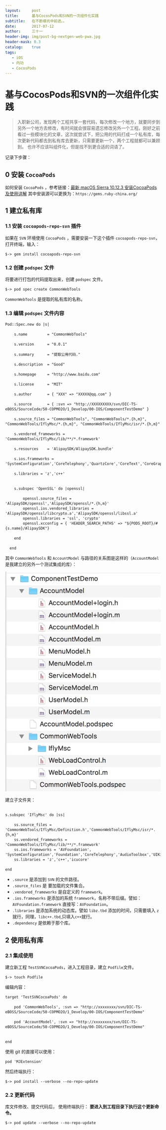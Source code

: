 ```yaml
---
layout:     post
title:      基与CocosPods和SVN的一次组件化实践
subtitle:   在不断填坑中前进。。
date:       2017-07-12
author:     三十一
header-img: img/post-bg-nextgen-web-pwa.jpg
header-mask: 0.3
catalog:    true
tags:
   - iOS
   - 内功
   - CocosPods
---
```


# 基与CocosPods和SVN的一次组件化实践

>入职新公司，发现两个工程共享一套代码，每次修改一个地方，就要同步到另外一个地方去修改，有时间就会很容易遗忘修改另外一个工程。刚好之前看过一些模块化的文章，这次就尝试下，把公用的代码打成一个私有库，每次更新代码都去到私有库去更新，只需要更新一个，两个工程就都可以兼顾到。
>也许不应该叫组件化，但是找不到更合适的词语了。

记录下步骤：

## 0 安装 `CocoaPods`

如何安装 `CocoaPods` ，参考链接：[最新 macOS Sierra 10.12.3 安装CocoaPods及使用详解](http://www.jianshu.com/p/b64b4fd08d3c)
其中安装源可以更换为：`https://gems.ruby-china.org/`

## 1 建立私有库

### 1.1 安装 `cocoapods-repo-svn` 插件

如果在 `SVN` 环境使用  `CocoaPods` ，需要安装一下这个插件 `cocoapods-repo-svn`，打开终端，输入：

```
$-> gem install cocoapods-repo-svn
```

### 1.2 创建 `podspec` 文件

将要进行打包的代码提取出来，创建 `podspec` 文件。


```
$-> pod spec create CommonWebTools
```

`CommonWebTools` 是提取的私有库的名称。

### 1.3 编辑 `podspec` 文件内容

```
Pod::Spec.new do |s|

    s.name         = "CommonWebTools"

    s.version      = "0.0.1"

    s.summary      = "提取公用代码."

    s.description  = "Good"

    s.homepage     = "http://www.baidu.com"

    s.license      = "MIT"

    s.author       = { "XXX" => "XXXXX@qq.com" }

    s.source       = { :svn => "http://XXXXXXXXX/svn/DIC-TS-eBOSS/SourceCode/50-COPMO2O/1_Develop/00-IOS/ComponentTestDemo" }

    s.source_files = "CommonWebTools", "CommonWebTools/*.{h,m}", "CommonWebTools/IflyMsc/*.{h,m}", "CommonWebTools/IflyMsc/isr/*.{h,m}"

    s.vendored_frameworks = 'CommonWebTools/IflyMsc/lib/**/*.framework'
    
    s.resources    = 'AlipaySDK/AlipaySDK.bundle'
    
    s.ios.frameworks = 'SystemConfiguration','CoreTelephony','QuartzCore','CoreText','CoreGraphics','UIKit','Foundation','CoreMotion','CFNetwork'
    
    s.libraries = 'z','c++'
    
    
    s.subspec 'OpenSSL' do |openssl|

		openssl.source_files = 'AlipaySDK/openssl','AlipaySDK/openssl/*.{h,m}'
		openssl.ios.vendored_libraries = 'AlipaySDK/openssl/libcrypto.a','AlipaySDK/openssl/libssl.a'
		openssl.libraries = 'ssl', 'crypto'
		openssl.xcconfig = { 'HEADER_SEARCH_PATHS' => "${PODS_ROOT}/#{s.name}/AlipaySDK"}

	end

  end

```

其中 `CommonWebTools` 和 `AccountModel` 与路径的关系图是这样的（`AccountModel` 是我建立的另外一个测试集成的库）：

![](/img/in-post/cocospodsSVN.jpg)



建立子文件夹：

```

s.subspec 'IflyMsc' do |ss|

	ss.source_files = 'CommonWebTools/IflyMsc/Definition.h','CommonWebTools/IflyMsc/isr/*.{h,m}'
	ss.vendored_frameworks = 'CommonWebTools/IflyMsc/lib/**/*.framework'   
	ss.ios.frameworks = 'AVFoundation', 'SystemConfiguration','Foundation','CoreTelephony','AudioToolbox','UIKit','CoreLocation','Contacts','AddressBook','QuartzCore','QuartzCore'
	ss.libraries = 'z','c++','icucore'

end
```

* `.source` 是添加到 `SVN` 的文件路径。
* `.source_files` 是 要加载的文件集合。
* `.vendored_frameworks` 是自定义的 `framework`。
* `.ios.frameworks` 是添加的系统 `framework`，名称不带后缀。譬如： `AVFoundation.framework` 直接写：`AVFoundation`。
* `.libraries` 是添加系统的动态库。譬如 `libz.tbd` 添加的时间，只需要填入 `z` 就行，同理，`libc++.tbd`,只填入`c++`就行。
* `.dependency` 是依赖于那个库。
## 2 使用私有库

### 2.1 集成使用

建立新工程 `TestSVNCocoaPods`，进入工程目录，建立 `Podfile`文件。


```
$-> touch Podfile 
```

编辑内容：

```
target 'TestSVNCocoaPods' do

	pod 'CommonWebTools', :svn => "http://xxxxxxxx/svn/DIC-TS-eBOSS/SourceCode/50-COPMO2O/1_Develop/00-IOS/ComponentTestDemo"

	pod 'AccountModel', :svn => "http://xxxxxxxx/svn/DIC-TS-eBOSS/SourceCode/50-COPMO2O/1_Develop/00-IOS/ComponentTestDemo"


end
```

使用 git 的直接可以使用：


```
pod 'MJExtension'
```

然后终端执行：


```
$-> pod install --verbose --no-repo-update
```


### 2.2 更新代码

库文件修改、提交代码后， 使用终端执行：
**要进入到工程目录下执行这个更新命令。**

```
$-> pod update --verbose --no-repo-update 
```





